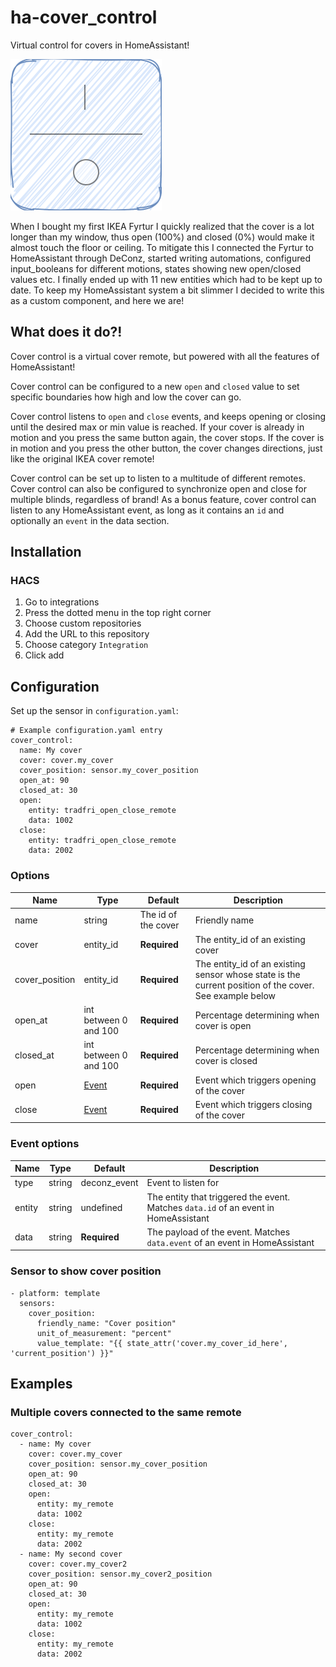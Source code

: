 # ha-cover_control
Virtual control for covers in HomeAssistant!

![Cover control](assets/remote.svg)

When I bought my first IKEA Fyrtur I quickly realized that the cover is a lot longer than my window, thus open (100%) and closed (0%) would make it almost touch the floor or ceiling. To mitigate this I connected the Fyrtur to HomeAssistant through DeConz, started writing automations, configured input_booleans for different motions, states showing new open/closed values etc. I finally ended up with 11 new entities which had to be kept up to date. To keep my HomeAssistant system a bit slimmer I decided to write this as a custom component, and here we are!

## What does it do?!
Cover control is a virtual cover remote, but powered with all the features of HomeAssistant!

Cover control can be configured to a new `open` and `closed` value to set specific boundaries how high and low the cover can go.

Cover control listens to `open` and `close` events, and keeps opening or closing until the desired max or min value is reached. If your cover is already in motion and you press the same button again, the cover stops. If the cover is in motion and you press the other button, the cover changes directions, just like the original IKEA cover remote!

Cover control can be set up to listen to a multitude of different remotes. Cover control can also be configured to synchronize open and close for multiple blinds, regardless of brand! As a bonus feature, cover control can listen to any HomeAssistant event, as long as it contains an `id` and optionally an `event` in the data section.

## Installation

### HACS
1. Go to integrations
2. Press the dotted menu in the top right corner
3. Choose custom repositories
4. Add the URL to this repository
5. Choose category `Integration`
6. Click add


## Configuration
Set up the sensor in `configuration.yaml`:
~~~~
# Example configuration.yaml entry
cover_control:
  name: My cover
  cover: cover.my_cover
  cover_position: sensor.my_cover_position
  open_at: 90
  closed_at: 30
  open:
    entity: tradfri_open_close_remote
    data: 1002
  close:
    entity: tradfri_open_close_remote
    data: 2002
~~~~


### Options
| Name           | Type                    | Default             | Description
| ----           | ----                    | -------             | -----------
| name           | string                  | The id of the cover | Friendly name
| cover          | entity_id               | **Required**        | The entity_id of an existing cover
| cover_position | entity_id               | **Required**        | The entity_id of an existing sensor whose state is the current position of the cover. See example below
| open_at        | int between 0 and 100   | **Required**        | Percentage determining when cover is open
| closed_at      | int between 0 and 100   | **Required**        | Percentage determining when cover is closed
| open           | [Event](#event-options) | **Required**        | Event which triggers opening of the cover
| close          | [Event](#event-options) | **Required**        | Event which triggers closing of the cover


### Event options
| Name   | Type   | Default      | Description
| ----   | ----   | -------      | -----------
| type   | string | deconz_event | Event to listen for
| entity | string | undefined    | The entity that triggered the event. Matches `data.id` of an event in HomeAssistant
| data   | string | **Required** | The payload of the event. Matches `data.event` of an event in HomeAssistant


### Sensor to show cover position
~~~
- platform: template
  sensors:
    cover_position:
      friendly_name: "Cover position"
      unit_of_measurement: "percent"
      value_template: "{{ state_attr('cover.my_cover_id_here', 'current_position') }}"
~~~

## Examples

### Multiple covers connected to the same remote
~~~
cover_control:
  - name: My cover
    cover: cover.my_cover
    cover_position: sensor.my_cover_position
    open_at: 90
    closed_at: 30
    open:
      entity: my_remote
      data: 1002
    close:
      entity: my_remote
      data: 2002
  - name: My second cover
    cover: cover.my_cover2
    cover_position: sensor.my_cover2_position
    open_at: 90
    closed_at: 30
    open:
      entity: my_remote
      data: 1002
    close:
      entity: my_remote
      data: 2002
~~~
